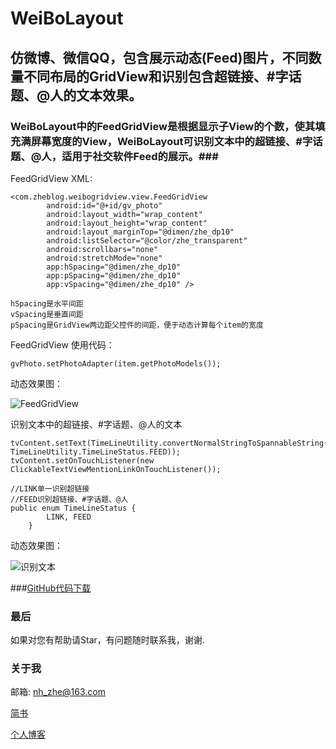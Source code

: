 # WeiBoLayout
仿微博、微信QQ，包含展示动态(Feed)图片，不同数量不同布局的GridView和识别包含超链接、#字话题、@人的文本效果。
---

### WeiBoLayout中的FeedGridView是根据显示子View的个数，使其填充满屏幕宽度的View，WeiBoLayout可识别文本中的超链接、#字话题、@人，适用于社交软件Feed的展示。###


FeedGridView XML:

```
<com.zheblog.weibogridview.view.FeedGridView
        android:id="@+id/gv_photo"
        android:layout_width="wrap_content"
        android:layout_height="wrap_content"
        android:layout_marginTop="@dimen/zhe_dp10"
        android:listSelector="@color/zhe_transparent"
        android:scrollbars="none"
        android:stretchMode="none"
        app:hSpacing="@dimen/zhe_dp10"
        app:pSpacing="@dimen/zhe_dp10"
        app:vSpacing="@dimen/zhe_dp10" />
```
```
hSpacing是水平间距
vSpacing是垂直间距
pSpacing是GridView两边距父控件的间距，便于动态计算每个item的宽度
```

FeedGridView 使用代码：

```
gvPhoto.setPhotoAdapter(item.getPhotoModels());
```

动态效果图：

![FeedGridView](https://github.com/zhe525069676/WeiBoLayout/blob/master/gif/WeiBoGridView.gif)

识别文本中的超链接、#字话题、@人的文本

```
tvContent.setText(TimeLineUtility.convertNormalStringToSpannableString(item.getContent(), TimeLineUtility.TimeLineStatus.FEED));
tvContent.setOnTouchListener(new ClickableTextViewMentionLinkOnTouchListener());
```
```
//LINK单一识别超链接
//FEED识别超链接、#字话题、@人
public enum TimeLineStatus {
        LINK, FEED
    }
```
动态效果图：

![识别文本](https://github.com/zhe525069676/WeiBoLayout/blob/master/gif/WeiBoLayoutDes.gif)

###[GitHub代码下载](https://github.com/zhe525069676/WeiBoLayout)

### 最后 ###

如果对您有帮助请Star，有问题随时联系我，谢谢.

### 关于我 ###

邮箱: nh_zhe@163.com

[简书](http://www.jianshu.com/users/550d52af9d72/latest_articles)

[个人博客](http://www.zheblog.com)